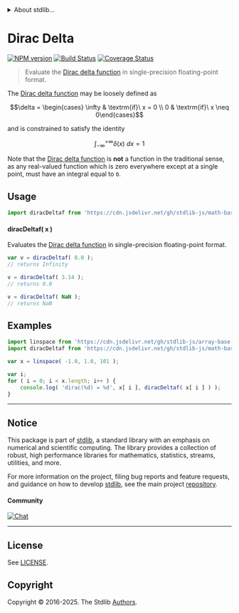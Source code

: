 <!--

@license Apache-2.0

Copyright (c) 2025 The Stdlib Authors.

Licensed under the Apache License, Version 2.0 (the "License");
you may not use this file except in compliance with the License.
You may obtain a copy of the License at

   http://www.apache.org/licenses/LICENSE-2.0

Unless required by applicable law or agreed to in writing, software
distributed under the License is distributed on an "AS IS" BASIS,
WITHOUT WARRANTIES OR CONDITIONS OF ANY KIND, either express or implied.
See the License for the specific language governing permissions and
limitations under the License.

-->


<details>
  <summary>
    About stdlib...
  </summary>
  <p>We believe in a future in which the web is a preferred environment for numerical computation. To help realize this future, we've built stdlib. stdlib is a standard library, with an emphasis on numerical and scientific computation, written in JavaScript (and C) for execution in browsers and in Node.js.</p>
  <p>The library is fully decomposable, being architected in such a way that you can swap out and mix and match APIs and functionality to cater to your exact preferences and use cases.</p>
  <p>When you use stdlib, you can be absolutely certain that you are using the most thorough, rigorous, well-written, studied, documented, tested, measured, and high-quality code out there.</p>
  <p>To join us in bringing numerical computing to the web, get started by checking us out on <a href="https://github.com/stdlib-js/stdlib">GitHub</a>, and please consider <a href="https://opencollective.com/stdlib">financially supporting stdlib</a>. We greatly appreciate your continued support!</p>
</details>

# Dirac Delta

[![NPM version][npm-image]][npm-url] [![Build Status][test-image]][test-url] [![Coverage Status][coverage-image]][coverage-url] <!-- [![dependencies][dependencies-image]][dependencies-url] -->

> Evaluate the [Dirac delta function][dirac-delta-function] in single-precision floating-point format.

<section class="intro">

The [Dirac delta function][dirac-delta-function] may be loosely defined as

<!-- <equation class="equation" label="eq:dirac_delta" align="center" raw="\delta = \begin{cases} \infty & \textrm{if}\ x = 0 \\ 0 & \textrm{if}\ x \neq 0\end{cases}" alt="Dirac delta function."> -->

```math
\delta = \begin{cases} \infty & \textrm{if}\ x = 0 \\ 0 & \textrm{if}\ x \neq 0\end{cases}
```

<!-- <div class="equation" align="center" data-raw-text="\delta = \begin{cases} \infty &amp; \textrm{if}\ x = 0 \\ 0 &amp; \textrm{if}\ x \neq 0\end{cases}" data-equation="eq:dirac_delta">
    <img src="https://cdn.jsdelivr.net/gh/stdlib-js/stdlib@bb29798906e119fcb2af99e94b60407a270c9b32/lib/node_modules/@stdlib/math/base/special/dirac-delta/docs/img/equation_dirac_delta.svg" alt="Dirac delta function.">
    <br>
</div> -->

<!-- </equation> -->

and is constrained to satisfy the identity

<!-- <equation class="equation" label="eq:dirac_delta_integral" align="center" raw="\int^{+\infty}_{-\infty} \delta(x)\ dx = 1" alt="Dirac delta function integral."> -->

```math
\int^{+\infty}_{-\infty} \delta(x)\ dx = 1
```

<!-- <div class="equation" align="center" data-raw-text="\int^{+\infty}_{-\infty} \delta(x)\ dx = 1" data-equation="eq:dirac_delta_integral">
    <img src="https://cdn.jsdelivr.net/gh/stdlib-js/stdlib@bb29798906e119fcb2af99e94b60407a270c9b32/lib/node_modules/@stdlib/math/base/special/dirac-delta/docs/img/equation_dirac_delta_integral.svg" alt="Dirac delta function integral.">
    <br>
</div> -->

<!-- </equation> -->

Note that the [Dirac delta function][dirac-delta-function] is **not** a function in the traditional sense, as any real-valued function which is zero everywhere except at a single point, must have an integral equal to `0`.

</section>

<!-- /.intro -->



<section class="usage">

## Usage

```javascript
import diracDeltaf from 'https://cdn.jsdelivr.net/gh/stdlib-js/math-base-special-dirac-deltaf@deno/mod.js';
```

#### diracDeltaf( x )

Evaluates the [Dirac delta function][dirac-delta-function] in single-precision floating-point format.

```javascript
var v = diracDeltaf( 0.0 );
// returns Infinity

v = diracDeltaf( 3.14 );
// returns 0.0

v = diracDeltaf( NaN );
// returns NaN
```

</section>

<!-- /.usage -->

<section class="examples">

## Examples

<!-- eslint no-undef: "error" -->

```javascript
import linspace from 'https://cdn.jsdelivr.net/gh/stdlib-js/array-base-linspace@deno/mod.js';
import diracDeltaf from 'https://cdn.jsdelivr.net/gh/stdlib-js/math-base-special-dirac-deltaf@deno/mod.js';

var x = linspace( -1.0, 1.0, 101 );

var i;
for ( i = 0; i < x.length; i++ ) {
    console.log( 'dirac(%d) = %d', x[ i ], diracDeltaf( x[ i ] ) );
}
```

</section>

<!-- /.examples -->

<!-- C interface documentation. -->



<!-- Section for related `stdlib` packages. Do not manually edit this section, as it is automatically populated. -->

<section class="related">

</section>

<!-- /.related -->

<!-- Section for all links. Make sure to keep an empty line after the `section` element and another before the `/section` close. -->


<section class="main-repo" >

* * *

## Notice

This package is part of [stdlib][stdlib], a standard library with an emphasis on numerical and scientific computing. The library provides a collection of robust, high performance libraries for mathematics, statistics, streams, utilities, and more.

For more information on the project, filing bug reports and feature requests, and guidance on how to develop [stdlib][stdlib], see the main project [repository][stdlib].

#### Community

[![Chat][chat-image]][chat-url]

---

## License

See [LICENSE][stdlib-license].


## Copyright

Copyright &copy; 2016-2025. The Stdlib [Authors][stdlib-authors].

</section>

<!-- /.stdlib -->

<!-- Section for all links. Make sure to keep an empty line after the `section` element and another before the `/section` close. -->

<section class="links">

[npm-image]: http://img.shields.io/npm/v/@stdlib/math-base-special-dirac-deltaf.svg
[npm-url]: https://npmjs.org/package/@stdlib/math-base-special-dirac-deltaf

[test-image]: https://github.com/stdlib-js/math-base-special-dirac-deltaf/actions/workflows/test.yml/badge.svg?branch=main
[test-url]: https://github.com/stdlib-js/math-base-special-dirac-deltaf/actions/workflows/test.yml?query=branch:main

[coverage-image]: https://img.shields.io/codecov/c/github/stdlib-js/math-base-special-dirac-deltaf/main.svg
[coverage-url]: https://codecov.io/github/stdlib-js/math-base-special-dirac-deltaf?branch=main

<!--

[dependencies-image]: https://img.shields.io/david/stdlib-js/math-base-special-dirac-deltaf.svg
[dependencies-url]: https://david-dm.org/stdlib-js/math-base-special-dirac-deltaf/main

-->

[chat-image]: https://img.shields.io/gitter/room/stdlib-js/stdlib.svg
[chat-url]: https://app.gitter.im/#/room/#stdlib-js_stdlib:gitter.im

[stdlib]: https://github.com/stdlib-js/stdlib

[stdlib-authors]: https://github.com/stdlib-js/stdlib/graphs/contributors

[umd]: https://github.com/umdjs/umd
[es-module]: https://developer.mozilla.org/en-US/docs/Web/JavaScript/Guide/Modules

[deno-url]: https://github.com/stdlib-js/math-base-special-dirac-deltaf/tree/deno
[deno-readme]: https://github.com/stdlib-js/math-base-special-dirac-deltaf/blob/deno/README.md
[umd-url]: https://github.com/stdlib-js/math-base-special-dirac-deltaf/tree/umd
[umd-readme]: https://github.com/stdlib-js/math-base-special-dirac-deltaf/blob/umd/README.md
[esm-url]: https://github.com/stdlib-js/math-base-special-dirac-deltaf/tree/esm
[esm-readme]: https://github.com/stdlib-js/math-base-special-dirac-deltaf/blob/esm/README.md
[branches-url]: https://github.com/stdlib-js/math-base-special-dirac-deltaf/blob/main/branches.md

[stdlib-license]: https://raw.githubusercontent.com/stdlib-js/math-base-special-dirac-deltaf/main/LICENSE

[dirac-delta-function]: https://en.wikipedia.org/wiki/Dirac_delta_function

<!-- <related-links> -->

<!-- </related-links> -->

</section>

<!-- /.links -->
